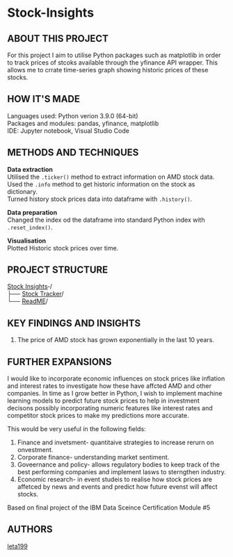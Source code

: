 # Stock-Insights
## ABOUT THIS PROJECT   
For this project I aim to utilise Python packages such as matplotlib in order to track prices of stcoks available  through the yfinance API wrapper. This allows me to crrate time-series graph showing historic prices of these stocks.

## HOW IT'S MADE   
Languages used: Python verion 3.9.0 (64-bit)   
Packages and modules: pandas, yfinance, matplotlib  
IDE: Jupyter notebook, Visual Studio Code 

## METHODS AND TECHNIQUES 
**Data extraction**   
Utilised the `.ticker()` method to extract information on AMD stock data. 
Used the `.info` method to get historic information on the stock as dictionary.   
Turned history stock prices data into dataframe with `.history()`.  

**Data preparation**   
Changed the index od the dataframe into standard Python index with `.reset_index()`.  

**Visualisation**  
Plotted Historic stock prices over time.

## PROJECT STRUCTURE   
[Stock Insights](https://github.com/leta199/Stock-Tracker-)‐/   
├── [Stock Tracker](https://github.com/leta199/Stock-Tracker-/blob/main/Stock_tracker.ipynb)/    
└── [ReadME](https://github.com/leta199/Stock-Tracker-/blob/main/README.md)/

## KEY FINDINGS AND INSIGHTS  
1) The price of AMD stock has grown exponentially in the last 10 years.

## FURTHER EXPANSIONS  
I would  like to incorporate economic influences on stock prices like inflation and interest rates to investigate how these have affcted AMD and other companies. 
In time as I grow better in Python, I wish to implement machine learning models to predict future stock prices to help in investment decisons possibly incorporating numeric features like interest rates and competitor stock prices to make my predictions more accurate. 

This would be very useful in the following fields: 

1) Finance and invetsment- quantitaive strategies to increase rerurn on onvestment.
2) Corporate finance- understanding market sentiment.
3) Goveernance and policy- allows regulatory bodies to keep track of the best performing companies and implement lasws to sterngthen industry.
4) Economic research- in event studeis to realise how stock prices are affetced by news and events and predict how future evenst will affect stocks.

Based on final project of the IBM Data Sceince Certification Module #5

## AUTHORS  
[leta199](https://github.com/leta199)
